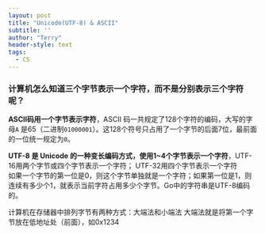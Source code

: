 ```yaml
---
layout: post
title: "Unicode(UTF-8) & ASCII"
subtitle: ''
author: "Terry"
header-style: text
tags:
  - CS
---
```



### **计算机怎么知道三个字节表示一个字符，而不是分别表示三个字符呢？**  

**ASCII码用一个字节表示字符**，ASCII 码一共规定了128个字符的编码，大写的字母`A`
是65（二进制`01000001`）。这128个符号只占用了一个字节的后面7位，最前面的一位统一规定为`0`。

**UTF-8 是 Unicode 的一种变长编码方式，使用1~4个字节表示一个字符**，UTF-16用两个字节或四个字节表示一个字符； UTF-32用四个字节表示一个字符  
如果一个字节的第一位是0，则这个字节单独就是一个字符；如果第一位是1，则连续有多少个1，就表示当前字符占用多少个字节。Go中的字符串是UTF-8编码的。


  
计算机在存储器中排列字节有两种方式：大端法和小端法
大端法就是将第一个字节放在低地址处（前面），如0x1234
